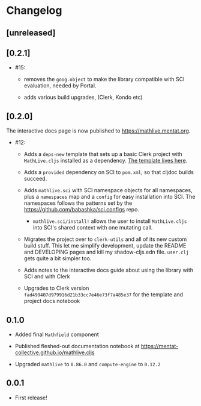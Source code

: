 # Changelog

## [unreleased]

## [0.2.1]

- #15:

  - removes the `goog.object` to make the library compatible with SCI
    evaluation, needed by Portal.

  - adds various build upgrades, (Clerk, Kondo etc)

## [0.2.0]

The interactive docs page is now published to https://mathlive.mentat.org.

- #12:

  - Adds a `deps-new` template that sets up a basic Clerk project with
    `MathLive.cljs` installed as a dependency. [The template lives
    here](https://github.com/mentat-collective/MathLive.cljs/tree/main/resources/mathlive/clerk).

  - Adds a `provided` dependency on SCI to `pom.xml`, so that cljdoc builds
    succeed.

  - Adds `mathlive.sci` with SCI namespace objects for all namespaces, plus a
    `namespaces` map and a `config` for easy installation into SCI. The
    namespaces follows the patterns set by the
    https://github.com/babashka/sci.configs repo.

    - `mathlive.sci/install!` allows the user to install `MathLive.cljs` into
      SCI's shared context with one mutating call.

  - Migrates the project over to `clerk-utils` and all of its new custom build
    stuff. This let me simplify development, update the README and DEVELOPING
    pages and kill my shadow-cljs.edn file. `user.clj` gets quite a bit simpler
    too.

  - Adds notes to the interactive docs guide about using the library with SCI
    and with Clerk

  - Upgrades to Clerk version `fad499407d979916d21b33cc7e46e73f7a485e37` for the
    template and project docs notebook

## 0.1.0

- Added final `Mathfield` component

- Published fleshed-out documentation notebook at https://mentat-collective.github.io/mathlive.cljs

- Upgraded `mathlive` to `0.86.0` and `compute-engine` to `0.12.2`

## 0.0.1

- First release!
